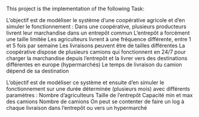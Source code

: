 This project is the implementation of the following Task:



L’objectif est de modéliser le système d’une coopérative agricole et d’en simuler le fonctionnement :
Dans une coopérative, plusieurs producteurs  livrent leur marchandise dans un entrepôt commun
L’entrepôt a forcément une taille limitée
Les agriculteurs livrent à une fréquence différente, entre 1 et 5 fois par semaine
Les livraisons peuvent être de tailles différentes
La coopérative dispose de plusieurs camions qui fonctionnent en 24/7 pour charger la marchandise depuis l’entrepôt et la livrer vers des destinations différentes en europe (hypermarchés)
Le temps de livraison du camion dépend de sa destination
 
L’objectif est de modéliser ce système et ensuite d’en simuler le fonctionnement sur une durée déterminée (plusieurs mois) avec différents paramètres :
Nombre d’agriculteurs
Taille de l’entrepôt
Capacité min et max des camions
Nombre de camions
On peut se contenter de faire un log à chaque livraison dans l’entrepôt ou vers un hypermarché
